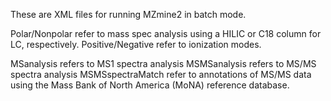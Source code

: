 These are XML files for running MZmine2 in batch mode.

Polar/Nonpolar refer to mass spec analysis using a HILIC or C18 column for LC, respectively.
Positive/Negative refer to ionization modes.

MSanalysis refers to MS1 spectra analysis
MSMSanalysis refers to MS/MS spectra analysis
MSMSspectraMatch refer to annotations of MS/MS data using the Mass Bank of North America (MoNA) reference database.
